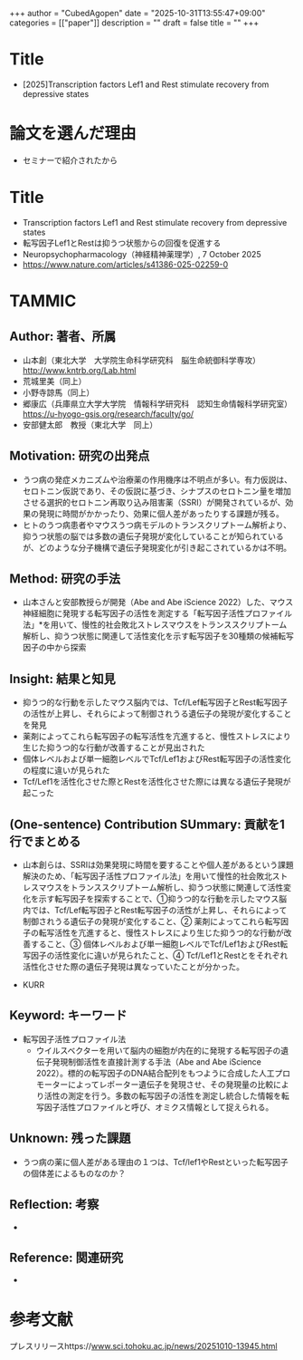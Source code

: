 +++
author = "CubedAgopen"
date = "2025-10-31T13:55:47+09:00"
categories = [["paper"]]
description = ""
draft = false
title = ""
+++

# Title
- [2025]Transcription factors Lef1 and Rest stimulate recovery from depressive states

# 論文を選んだ理由
- セミナーで紹介されたから

# Title
- Transcription factors Lef1 and Rest stimulate recovery from depressive states
- 転写因子Lef1とRestは抑うつ状態からの回復を促進する
- Neuropsychopharmacology（神経精神薬理学）, 7 October 2025
- https://www.nature.com/articles/s41386-025-02259-0

# TAMMIC

## Author: 著者、所属
- 山本創（東北大学　大学院生命科学研究科　脳生命統御科学専攻）http://www.kntrb.org/Lab.html
- 荒城里美（同上）
- 小野寺諒馬（同上）
- 郷康広（兵庫県立大学大学院　情報科学研究科　認知生命情報科学研究室）https://u-hyogo-gsis.org/research/faculty/go/
- 安部健太郎　教授（東北大学　同上）


## Motivation: 研究の出発点
- うつ病の発症メカニズムや治療薬の作用機序は不明点が多い。有力仮説は、セロトニン仮説であり、その仮説に基づき、シナプスのセロトニン量を増加させる選択的セロトニン再取り込み阻害薬（SSRI）が開発されているが、効果の発現に時間がかかったり、効果に個人差があったりする課題が残る。
- ヒトのうつ病患者やマウスうつ病モデルのトランスクリプトーム解析より、抑うつ状態の脳では多数の遺伝子発現が変化していることが知られているが、どのような分子機構で遺伝子発現変化が引き起こされているかは不明。

## Method: 研究の手法
- 山本さんと安部教授らが開発（Abe and Abe iScience 2022）した、マウス神経細胞に発現する転写因子の活性を測定する「転写因子活性プロファイル法」*を用いて、慢性的社会敗北ストレスマウスをトランススクリプトーム解析し、抑うつ状態に関連して活性変化を示す転写因子を30種類の候補転写因子の中から探索

## Insight: 結果と知見
- 抑うつ的な行動を示したマウス脳内では、Tcf/Lef転写因子とRest転写因子の活性が上昇し、それらによって制御されうる遺伝子の発現が変化することを発見
- 薬剤によってこれら転写因子の転写活性を亢進すると、慢性ストレスにより生じた抑うつ的な行動が改善することが見出された
- 個体レベルおよび単一細胞レベルでTcf/Lef1およびRest転写因子の活性変化の程度に違いが見られた
- Tcf/Lef1を活性化させた際とRestを活性化させた際には異なる遺伝子発現が起こった

## (One-sentence) Contribution SUmmary: 貢献を1行でまとめる
- 山本創らは、SSRIは効果発現に時間を要することや個人差があるという課題解決のため、「転写因子活性プロファイル法」を用いて慢性的社会敗北ストレスマウスをトランススクリプトーム解析し、抑うつ状態に関連して活性変化を示す転写因子を探索することで、①抑うつ的な行動を示したマウス脳内では、Tcf/Lef転写因子とRest転写因子の活性が上昇し、それらによって制御されうる遺伝子の発現が変化すること、② 薬剤によってこれら転写因子の転写活性を亢進すると、慢性ストレスにより生じた抑うつ的な行動が改善すること、③ 個体レベルおよび単一細胞レベルでTcf/Lef1およびRest転写因子の活性変化に違いが見られたこと、④ Tcf/Lef1とRestとをそれぞれ活性化させた際の遺伝子発現は異なっていたことが分かった。

- KURR

## Keyword: キーワード
- 転写因子活性プロファイル法
  - ウイルスベクターを用いて脳内の細胞が内在的に発現する転写因子の遺伝子発現制御活性を直接計測する手法（Abe and Abe iScience 2022）。標的の転写因子のDNA結合配列をもつように合成した人工プロモーターによってレポーター遺伝子を発現させ、その発現量の比較により活性の測定を行う。多数の転写因子の活性を測定し統合した情報を転写因子活性プロファイルと呼び、オミクス情報として捉えられる。

## Unknown: 残った課題
- うつ病の薬に個人差がある理由の１つは、Tcf/lef1やRestといった転写因子の個体差によるものなのか？

## Reflection: 考察
- 

## Reference: 関連研究
-

# 参考文献
プレスリリースhttps://www.sci.tohoku.ac.jp/news/20251010-13945.html


